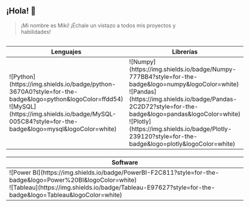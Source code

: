 ## ¡Hola! 👋
> ¡Mi nombre es Miki! ¡Échale un vistazo a todos mis proyectos y habilidades!

<div style="display: flex; justify-content: space-between; align-items: flex-start;">
  <div>
    <table>
      <thead>
        <tr>
          <th>Lenguajes</th>
          <th>Librerías</th>
        </tr>
      </thead>
      <tbody>
        <tr>
          <td>![Python](https://img.shields.io/badge/python-3670A0?style=for-the-badge&logo=python&logoColor=ffdd54) <br> ![MySQL](https://img.shields.io/badge/MySQL-005C84?style=for-the-badge&logo=mysql&logoColor=white)</td>
          <td>![Numpy](https://img.shields.io/badge/Numpy-777BB4?style=for-the-badge&logo=numpy&logoColor=white) <br> ![Pandas](https://img.shields.io/badge/Pandas-2C2D72?style=for-the-badge&logo=pandas&logoColor=white) <br> ![Plotly](https://img.shields.io/badge/Plotly-239120?style=for-the-badge&logo=plotly&logoColor=white)</td>
        </tr>
      </tbody>
    </table>
    <table style="margin-top: 20px;">
      <thead>
        <tr>
          <th>Software</th>
        </tr>
      </thead>
      <tbody>
        <tr>
          <td>![Power BI](https://img.shields.io/badge/PowerBI-F2C811?style=for-the-badge&logo=Power%20BI&logoColor=white) <br> ![Tableau](https://img.shields.io/badge/Tableau-E97627?style=for-the-badge&logo=Tableau&logoColor=white)</td>
        </
